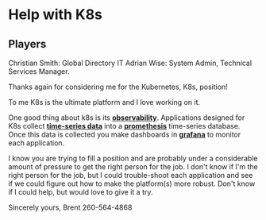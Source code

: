 # Help with K8s

## Players

Christian Smith: Global Directory IT
Adrian Wise: System Admin, Technical Services Manager.

Thanks again for considering me for the Kubernetes, K8s, position!

To me K8s is the ultimate platform and I love working on it.

One good thing about k8s is its **[observability](https://www.groundcover.com/blog/kubernetes-observability)**. Applications designed for K8s collect **[time-series data](https://www.tableau.com/analytics/what-is-time-series-analysis)** into a **[promethesis](https://prometheus.io/)** time-series database.  Once this data is collected you make dashboards in **[grafana](https://grafana.com/grafana/dashboards/)** to monitor each application.

I know you are trying to fill a position and are probably under a considerable amount of pressure to get the right person for the job.  I don't know if I'm the right person for the job, but I could trouble-shoot each application and see if we could figure out how to make the platform(s) more robust. Don't know if I could help, but would love to give it a try.

Sincerely yours,
Brent
260-564-4868
